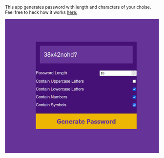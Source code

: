 This app generates password with length and characters of your choise. Feel free to heck how it works <a href="https://slavilpopcharov.github.io/Password-Generator/">here:</a>

<img src="screenshot - 1.png" href="https://slavilpopcharov.github.io/Password-Generator/">
